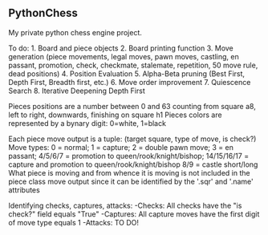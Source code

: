 ## PythonChess

My private python chess engine project.

To do:  1. Board and piece objects
	2. Board printing function 
 	3. Move generation (piece movements, legal moves, pawn moves, castling, en passant, promotion, check, checkmate, stalemate, repetition, 50 move rule, dead positions)
	4. Position Evaluation
	5. Alpha-Beta pruning (Best First, Depth First, Breadth first, etc.)
	6. Move order improvement
	7. Quiescence Search
	8. Iterative Deepening Depth First

Pieces positions are a number between 0 and 63 counting from square a8, left to right, downwards, finishing on square h1
Pieces colors are represented by a bynary digit: 0=white, 1=black

Each piece move output is a tuple: (target square, type of move, is check?)
Move types: 0 = normal; 1 = capture; 2 = double pawn move; 3 = en passant; 
			      4/5/6/7 = promotion to queen/rook/knight/bishop; 14/15/16/17 = capture and promotion to queen/rook/knight/bishop
			      8/9 = castle short/long
What piece is moving and from whence it is moving is not included in the piece class move output since it can be identified by the '.sqr' and '.name' attributes


Identifying checks, captures, attacks:
  -Checks: All checks have the "is check?" field equals "True"
  -Captures: All capture moves have the first digit of move type equals 1
  -Attacks: TO DO!

